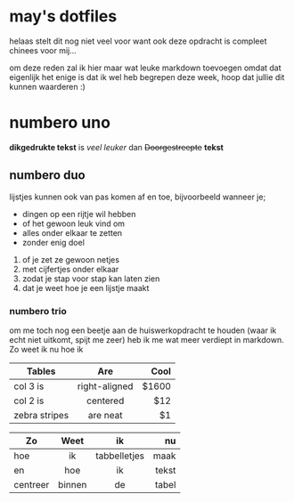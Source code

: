 # may's dotfiles

helaas stelt dit nog niet veel voor want ook deze opdracht is compleet chinees voor mij...

om deze reden zal ik hier maar wat leuke markdown toevoegen omdat dat eigenlijk het enige is dat ik wel heb begrepen deze week, hoop dat jullie dit kunnen waarderen :)

# numbero uno

**dikgedrukte tekst** is _veel leuker_ dan ~~Doorgestreepte~~ **tekst**

## numbero duo

lijstjes kunnen ook van pas komen af en toe, bijvoorbeeld wanneer je;

* dingen op een rijtje wil hebben
* of het gewoon leuk vind om
* alles onder elkaar te zetten
* zonder enig doel

1. of je zet ze gewoon netjes
2. met cijfertjes onder elkaar
3. zodat je stap voor stap kan laten zien
4. dat je weet hoe je een lijstje maakt

### numbero trio

om me toch nog een beetje aan de huiswerkopdracht te houden (waar ik echt niet uitkomt, spijt me zeer) heb ik me wat meer verdiept in markdown. Zo weet ik nu hoe ik

| Tables        | Are           | Cool  |
| ------------- |:-------------:| -----:|
| col 3 is      | right-aligned | $1600 |
| col 2 is      | centered      |   $12 |
| zebra stripes | are neat      |    $1 |

Zo | Weet | ik | nu
--- |:---:|:---:| ---:
hoe | ik | tabbelletjes | maak
en | hoe | ik | tekst 
centreer | binnen | de | tabel
